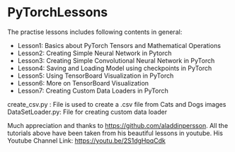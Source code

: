 # PyTorchLessons

The practise lessons includes following contents in general: 
- Lesson1: Basics about PyTorch Tensors and Mathematical Operations
- Lesson2: Creating Simple Neural Network in Pytorch
- Lesson3: Creating Simple Convolutional Neural Network in PyTorch
- Lesson4: Saving and Loading Model using checkpoints in PyTorch
- Lesson5: Using TensorBoard Visualization in PyTorch
- Lesson6: More on TensorBoard Visualization
- Lesson7: Creating Custom Data Loaders in PyTorch

create_csv.py : File is used to create a .csv file from Cats and Dogs images
DataSetLoader.py: File for creating custom data loader

Much appreciation and thanks to https://github.com/aladdinpersson. All the tutorials above have been taken from his beautiful lessons in youtube.
His Youtube Channel Link: https://youtu.be/2S1dgHpqCdk
